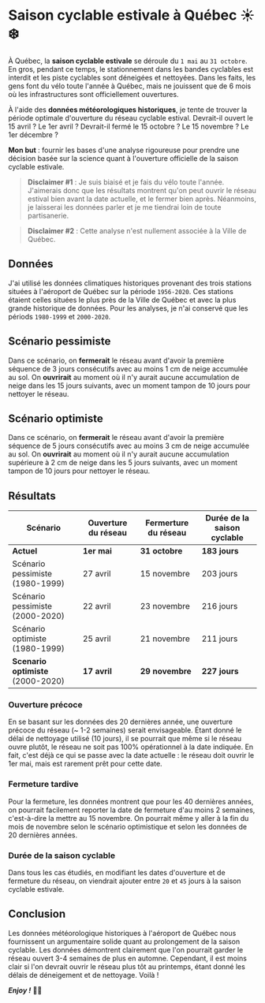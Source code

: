 Saison cyclable estivale à Québec ☀️❄️
================================================================================


À Québec, la __saison cyclable estivale__ se déroule du `1 mai` au `31 octobre`. En gros, pendant ce temps, le stationnement dans les bandes cyclables est interdit et les piste cyclables sont déneigées et nettoyées. Dans les faits, les gens font du vélo toute l'année à Québec, mais ne jouissent que de 6 mois où les infrastructures sont officiellement ouvertures.

À l'aide des __données météorologiques historiques__, je tente de trouver la période optimale d'ouverture du réseau cyclable estival. Devrait-il ouvert le 15 avril ? Le 1er avril ? Devrait-il fermé le 15 octobre ? Le 15 novembre ? Le 1er décembre ? 

__Mon but__ : fournir les bases d'une analyse rigoureuse pour prendre une décision basée sur la science quant à l'ouverture officielle de la saison cyclable estivale.

> __Disclaimer #1__ : Je suis biaisé et je fais du vélo toute l'année. J'aimerais donc que les résultats montrent qu'on peut ouvrir le réseau estival bien avant la date actuelle, et le fermer bien après. Néanmoins, je laisserai les données parler et je me tiendrai loin de toute partisanerie.

> __Disclaimer #2__ : Cette analyse n'est nullement associée à la Ville de Québec.

Données
--------------------------------------------------------------------------------

J'ai utilisé les données climatiques historiques provenant des trois stations situées à l'aéroport de Québec sur la période `1956-2020`. Ces stations étaient celles situées le plus près de la Ville de Québec et avec la plus grande historique de données. Pour les analyses, je n'ai conservé que les périods `1980-1999` et `2000-2020`.


Scénario pessimiste
--------------------------------------------------------------------------------


Dans ce scénario, on __fermerait__ le réseau avant d'avoir la première séquence de 3 jours consécutifs avec au moins 1 cm de neige accumulée au sol. On __ouvrirait__ au moment où il n'y aurait aucune accumulation de neige dans les 15 jours suivants, avec un moment tampon de 10 jours pour nettoyer le réseau. 


Scénario optimiste
--------------------------------------------------------------------------------

Dans ce scénario, on __fermerait__ le réseau avant d'avoir la première séquence de 5 jours consécutifs avec au moins 3 cm de neige accumulée au sol. On __ouvrirait__ au moment où il n'y aurait aucune accumulation supérieure à 2 cm de neige dans les 5 jours suivants, avec un moment tampon de 10 jours pour nettoyer le réseau. 


Résultats
--------------------------------------------------------------------------------


| Scénario                            | Ouverture du réseau | Fermerture du réseau | Durée de la saison cyclable |
|-------------------------------------|---------------------|----------------------|-----------------------------|
| __Actuel__                          | __1er mai__         | __31 octobre__       | __183 jours__               |
| Scénario pessimiste (1980-1999)     | 27 avril            | 15 novembre          | 203 jours                   |
| Scénario pessimiste (2000-2020)     | 22 avril            | 23 novembre          | 216 jours                   |
| Scénario optimiste  (1980-1999)     | 25 avril            | 21 novembre          | 211 jours                   |
| __Scenario optimiste__  (2000-2020) | __17 avril__        | __29 novembre__      | __227 jours__               |


### Ouverture précoce 

En se basant sur les données des 20 dernières année, une ouverture précoce du réseau (~ 1-2 semaines) serait envisageable. Étant donné le délai de nettoyage utilisé (10 jours), il se pourrait que même si le réseau ouvre plutôt, le réseau ne soit pas 100% opérationnel à la date indiquée. En fait, c'est déjà ce qui se passe avec la date actuelle : le réseau doit ouvrir le 1er mai, mais est rarement prêt pour cette date.


### Fermeture tardive

Pour la fermeture, les données montrent que pour les 40 dernières années, on pourrait facilement reporter la date de fermeture d'au moins 2 semaines, c'est-à-dire la mettre au 15 novembre. On pourrait même y aller à la fin du mois de novembre selon le scénario optimistique et selon les données de 20 dernières années.


### Durée de la saison cyclable

Dans tous les cas étudiés, en modifiant les dates d'ouverture et de fermeture du réseau, on viendrait ajouter entre `20` et `45` jours à la saison cyclable estivale.


Conclusion
--------------------------------------------------------------------------------

Les données météorologique historiques à l'aéroport de Québec nous fournissent un argumentaire solide quant au prolongement de la saison cyclable. Les données démontrent clairement que l'on pourrait garder le réseau ouvert 3-4 semaines de plus en automne. Cependant, il est moins clair si l'on devrait ouvrir le réseau plus tôt au printemps, étant donné les délais de déneigement et de nettoyage. Voilà !



___Enjoy !___ ✌🏻